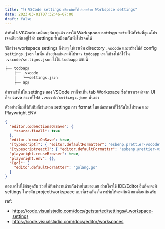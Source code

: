 ```yaml
---
title: "ใช้ VSCode settings เดียวกันทั้งโปรเจคด้วย Workspace settings"
date: 2023-03-01T07:32:46+07:00
draft: false
---
```


ถ้าทีมใช้ VSCode เหมือนๆกันอยู่แล้ว การใช้ Workspace settings จะช่วยให้ทั้งทีมที่ดูแลโปรเจคเดียวกันอยู่ใช้ค่า settings ที่เหมือนกันทั้งโปรเจคได้

<!--more-->

วิธีสร้าง workspace settings ก็ง่ายๆ ให้เราเพิ่ม directory `.vscode` และสร้างไฟล์ config `settings.json` ในนั้น ตัวอย่างเช่นเรามีโปรเจค `todoapp` เราก็สร้างไฟล์ไว้ใน `.vscode/settigns.json` ไว้ใน `todoapp` แบบนี้

```txt
├── todoapp
    ├── .vscode
    │   └──settings.json
    ├── app
```

ถ้าเราเข้าไปใน settings ของ VSCode เราก็จะเห็น tab Workspace ซึ่งถ้าเราเซตค่าจาก UI ก็จะ save ลงมาที่ไฟล์ `.vscode/settings.json` นั่นเอง

ตัวอย่างที่ผมใช้กับทีมก็เช่นพวก settings การ format ในแต่ละภาษาที่ใช้กันในโปรเจค และ Playwright ENV

```json
{
  "editor.codeActionsOnSave": {
    "source.fixAll": true
  },
  "editor.formatOnSave": true,
  "[typescript]": { "editor.defaultFormatter": "esbenp.prettier-vscode" },
  "[typescriptreact]": { "editor.defaultFormatter": "esbenp.prettier-vscode" },
  "playwright.reuseBrowser": true,
  "playwright.env": {},
  "[go]": {
    "editor.defaultFormatter": "golang.go"
  }
}
```

ลองเอาไปใช้กันดูครับ ช่วยให้ทีมทำงานด้วยกันง่ายขึ้นเยอะเลย ส่วนใครใช้ IDE/Editor อื่นก็คงจะมี settings ในระดับ project/workspace แบบนี้เช่นกัน ก็ควรปรับให้ตรงกันด้วยเหมือนกันครับ

ref:

- https://code.visualstudio.com/docs/getstarted/settings#_workspace-settings
- https://code.visualstudio.com/docs/editor/workspaces
